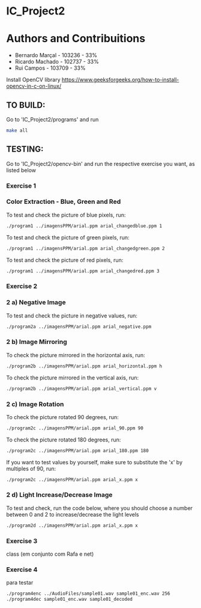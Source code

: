 # IC_Project2

# Authors and Contribuitions
- Bernardo Marçal - 103236 - 33%
- Ricardo Machado - 102737 - 33%
- Rui Campos - 103709 - 33%
  
Install OpenCV library
https://www.geeksforgeeks.org/how-to-install-opencv-in-c-on-linux/

## TO BUILD:
Go to 'IC_Project2/programs' and run
```bash
make all
```
## TESTING:
Go to 'IC_Project2/opencv-bin' and run the respective exercise you want, as listed below
### Exercise 1 
### Color Extraction - Blue, Green and Red
To test and check the picture of blue pixels, run:
```bash
./program1 ../imagensPPM/arial.ppm arial_changedblue.ppm 1
```
To test and check the picture of green pixels, run:
```bash
./program1 ../imagensPPM/arial.ppm arial_changedgreen.ppm 2
```
To test and check the picture of red pixels, run:
```bash
./program1 ../imagensPPM/arial.ppm arial_changedred.ppm 3
```
### Exercise 2
### 2 a) Negative Image
To test and check the picture in negative values, run:
```bash
./program2a ../imagensPPM/arial.ppm arial_negative.ppm
```
### 2 b) Image Mirroring
To check the picture mirrored in the horizontal axis, run:
```bash
./program2b ../imagensPPM/arial.ppm arial_horizontal.ppm h
```

To check the picture mirrored in the vertical axis, run:
```bash
./program2b ../imagensPPM/arial.ppm arial_vertical.ppm v
```

### 2 c) Image Rotation
To check the picture rotated 90 degrees, run:
```bash
./program2c ../imagensPPM/arial.ppm arial_90.ppm 90
```

To check the picture rotated 180 degrees, run:
```bash
./program2c ../imagensPPM/arial.ppm arial_180.ppm 180
```

If you want to test values by yourself, make sure to substitute the 'x' by multiples of 90, run:
```bash
./program2c ../imagensPPM/arial.ppm arial_x.ppm x
```
### 2 d) Light Increase/Decrease Image
To test and check, run the code below, where you should choose a number between 0 and 2 to increase/decrease the light levels
```bash
./program2d ../imagensPPM/arial.ppm arial_x.ppm x 
```
### Exercise 3
class (em conjunto com Rafa e net)

### Exercise 4
para testar
```bash
./program4enc ../AudioFiles/sample01.wav sample01_enc.wav 256
./program4dec sample01_enc.wav sample01_decoded
```



